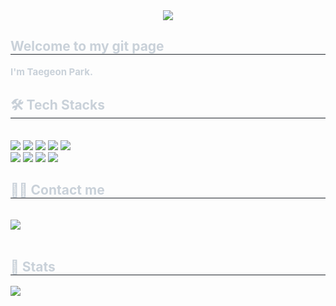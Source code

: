 <div align= "center">
    <img src="https://capsule-render.vercel.app/api?type=waving&color=0:ff6666,100:756bff&height=240&text=Hello%20World&animation=fadeIn&fontColor=e0e1a8&fontSize=70" />
    </div>
    <div style="text-align: left;"> 
    <h2 style="border-bottom: 1px solid #21262d; color: #c9d1d9;"> Welcome to my git page </h2>  
    <div style="font-weight: 700; font-size: 15px; text-align: left; color: #c9d1d9;"> I'm Taegeon Park. </div> 
    </div>
    <div style="text-align: left;">
    <h2 style="border-bottom: 1px solid #21262d; color: #c9d1d9;"> 🛠️ Tech Stacks </h2> <br> 
    <div style="margin: ; text-align: left;" "text-align: left;"> <img src="https://img.shields.io/badge/C++-00599C?style=for-the-badge&logo=C%2B%2B&logoColor=white">
          <img src="https://img.shields.io/badge/Amazon AWS-232F3E?style=for-the-badge&logo=Amazon AWS&logoColor=white">
          <img src="https://img.shields.io/badge/Django-092E20?style=for-the-badge&logo=Django&logoColor=white">
          <img src="https://img.shields.io/badge/Docker-2496ED?style=for-the-badge&logo=Docker&logoColor=white">
          <img src="https://img.shields.io/badge/Github-181717?style=for-the-badge&logo=Github&logoColor=white">
          <br/><img src="https://img.shields.io/badge/Keras-D00000?style=for-the-badge&logo=Keras&logoColor=white">
          <img src="https://img.shields.io/badge/Linux-FCC624?style=for-the-badge&logo=Linux&logoColor=white">
          <img src="https://img.shields.io/badge/PyTorch-EE4C2C?style=for-the-badge&logo=PyTorch&logoColor=white">
          <img src="https://img.shields.io/badge/Python-3776AB?style=for-the-badge&logo=Python&logoColor=white">
          </div>
    </div>
    <div style="text-align: left;">
    <h2 style="border-bottom: 1px solid #21262d; color: #c9d1d9;"> 🧑‍💻 Contact me </h2> <br> 
    <div style="text-align: left;"> <a href=mailto:aaaaaa> <img src="https://img.shields.io/badge/Gmail-EA4335?style=for-the-badge&logo=Gmail&logoColor=white&link=mailto:aaaaaa"> </a>
          </div>  <br> 
    <div style="text-align: left;">  </div> 
    </div>
    <div style="text-align: left;"> 
    <h2 style="border-bottom: 1px solid #21262d; color: #c9d1d9;"> 🏅 Stats </h2> 
      <div style="text-align: left;"> <!--   <img src="https://github-readme-stats.vercel.app/api?username=taegeon&bg_color=180,ffffff,00000000&title_color=000000&text_color=000000"
         /> --><img src="https://github-readme-stats.vercel.app/api/top-langs/?username=taegeon&layout=compact&bg_color=180,ffffff,00000000&title_color=000000&text_color=000000"
           /> </div> 
    </div>
    
    
<!--  
[![Hits](https://hits.seeyoufarm.com/api/count/incr/badge.svg?url=https%3A%2F%2Fgithub.com%2Fqortmdgh4141&count_bg=%23000000&title_bg=%23050505&icon=awesomelists.svg&icon_color=%23FAF4F4&title=Visitor&edge_flat=false)](https://hits.seeyoufarm.com)   
-->

<!--  

#### Hello, I'm Taegeon Park   
I am currently pursuing my master's degree in the Software Department at Sungkyunkwan University. My research is primarily centered around reinforcement learning, with a specific focus on hierarchical reinforcement learning and multimodal learning. <br/> <br/> 

### 🏫 Education <br/> 
--------------------------
**< &nbsp; 2017.03.02 &nbsp;&nbsp; ~ &nbsp;&nbsp; 2023.02.17 &nbsp; >** 
- _**School Name** &nbsp;&nbsp; : &nbsp;&nbsp; Hyupseong University_ <br/> 
- _**Degree** &nbsp;&nbsp; : &nbsp;&nbsp; Bachelor_ <br/>
- _**Major** &nbsp;&nbsp; : &nbsp;&nbsp; Software Engineering_ <br/>
- _**GPA/Scale** &nbsp;&nbsp; : &nbsp;&nbsp; 4.0/4.5_ <br/> <br/> 

**< &nbsp; 2023.08.28 &nbsp;&nbsp; ~ &nbsp;&nbsp; Present &nbsp; >** 
- _**School Name** &nbsp;&nbsp; : &nbsp;&nbsp; Sungkyunkwan University_ <br/> 
- _**Degree** &nbsp;&nbsp; : &nbsp;&nbsp; Master_ <br/>
- _**Major** &nbsp;&nbsp; : &nbsp;&nbsp; Software Engineering_ <br/> <br/>
  
### 🎓 Research Achievements <br/> 
--------------------------
**< &nbsp; 2022.08.03 &nbsp;&nbsp; ~ &nbsp;&nbsp; 2022.10.14 &nbsp; >** <br/> 
- _**Title** &nbsp;&nbsp; : &nbsp;&nbsp; Intelligent CCTV for Port Safety, “Smart Eye"_ <br/> 
- _**Conference Name** &nbsp;&nbsp; : &nbsp;&nbsp; ACK 2022 (Autumn Conference)_ <br/> 
- _**Proceedings** &nbsp;&nbsp; : &nbsp;&nbsp; KIPS(Korea Information Processing Society)_ <br/> 
- _**Date Issued** &nbsp;&nbsp; : &nbsp;&nbsp; 2022.10.14_ <br/> <br/>

### 🥈 Certificate <br/> 
--------------------------
**< &nbsp; 2022.04.09 &nbsp;&nbsp; ~ &nbsp;&nbsp; 2022.07.08 &nbsp; >** <br/> 
- _**Credential Name** &nbsp;&nbsp; : &nbsp;&nbsp; Engineer Big Data Analysis_ <br/> 
- _**Host Organization**&nbsp;&nbsp; : &nbsp;&nbsp; Ministry of Science and ICT_ <br/> <br/> 
   
### 🏢 Corporate Internship Experiences <br/> 
--------------------------
**< &nbsp; 2021.07.05 &nbsp;&nbsp; ~ &nbsp;&nbsp; 2021.10.27 &nbsp; >** <br/> 
- _**Company Name** &nbsp;&nbsp; : &nbsp;&nbsp; SuperBin_ <br/> 
- _**Intern Work**_ <br/>  
  - _Data Collection_ <br/> 
  - _Data Preprocessing_ <br/> <br/> 
  
**< &nbsp; 2022.07.04 &nbsp;&nbsp; ~ &nbsp;&nbsp; 2022.09.04 &nbsp; >** <br/> 
- _**Company Name** &nbsp;&nbsp; : &nbsp;&nbsp; Consquare_ <br/> 
- _**Intern Work**_ <br/> 
  - _EDA(Exploratory Data Analysis)_ <br/> 
  - _Model Development and Selection_ <br/>
   
    1. &nbsp; _"Research on excavator productivity measurement based on HRNet model"_ <br/> 
    2. &nbsp; _"Research on classification of construction materials based on YOLOv5 model"_ <br/> 
    3. &nbsp; _"Research on measuring construction site productivity by converging LSTM and logistic regression analysis"_ <br/> <br/> 

**< &nbsp; 2023.04.01 &nbsp;&nbsp; ~ &nbsp;&nbsp; 2023.08.27 &nbsp; >** <br/> 
- _**Company Name** &nbsp;&nbsp; : &nbsp;&nbsp; AI Convergence Institute at Sungkyunkwan University_ <br/> 
- _**Intern Work**_ <br/> 
  - _Data Collection_ <br/> 
  - _Data Preprocessing_ <br/>
  - _EDA(Exploratory Data Analysis)_ <br/> 
  - _Model Development and Selection_ <br/> 
  
    1. &nbsp; _"Research on developing a deep learning model to predict breast cancer using data from reflected and transmitted RF wireless signals"_ <br/> <br/>
    2. &nbsp; _"Research on developing a deep learning model for predicting hypotension in surgery patients 5 minutes before its onset, using non-invasive biometric data"_ <br/> <br/>

[![Top Langs](https://github-readme-stats.vercel.app/api/top-langs/?username=ptaegeon)](https://github.com/anuraghazra/github-readme-stats)

<!--  
### 🏃 Project Experiences <br/> 
-------------------------- 
|Project Name|S/W Development Environment|Model|
|:----------------:|:-:|:-:|
|_Digital Therapeutics Platform Development_|<img src="https://img.shields.io/badge/Google Colab-black?style=flat-square&logo=Google Colab&logoColor=yellow"/> <img src="https://img.shields.io/badge/Windows 10-0078D6?style=flat-square&logo=Windows&logoColor=white"/> <img src="https://img.shields.io/badge/NVIDIA-black?style=flat-square&logo=NVIDIA&logoColor=76B900"/> <img src="https://img.shields.io/badge/Anaconda-e9e9e9?style=flat-square&logo=Anaconda&logoColor=44A833"/> <img src="https://img.shields.io/badge/PyCharm-66FF00?style=flat-square&logo=PyCharm&logoColor=black"/> <img src="https://img.shields.io/badge/Python-3776AB?style=flat-square&logo=Python&logoColor=white"/> <img src="https://img.shields.io/badge/PyTorch-FF9900?style=flat-square&logo=PyTorch&logoColor=EE4C2C"/> <img src="https://img.shields.io/badge/Keras-D00000?style=flat-square&logo=keras&logoColor=white"/> <img src="https://img.shields.io/badge/scikit learn-blue?style=flat-square&logo=scikitlearn&logoColor=F7931E"/> <img src="https://img.shields.io/badge/Numpy-013243?style=flat-square&logo=Numpy&logoColor=blue"/>|<img src="https://img.shields.io/badge/MiniRocket-41BDF5?style=flat-square?"/> <img src="https://img.shields.io/badge/CNN-4169E1?style=flat-square?"/> <img src="https://img.shields.io/badge/MLP-5C5543?style=flat-square?"/> <img src="https://img.shields.io/badge/KNN-FF0000?style=flat-square?"/> <img src="https://img.shields.io/badge/SVM-FFFF00?style=flat-square?"/> <img src="https://img.shields.io/badge/C5.0-00CC00?style=flat-square?"/>|
|_Intelligent CCTV for Port Safety_|<img src="https://img.shields.io/badge/Windows 10-0078D6?style=flat-square&logo=Windows&logoColor=white"/> <img src="https://img.shields.io/badge/Visual Studio-5C2D91?style=flat-square&logo=Visual studio&logoColor=white"/> <img src="https://img.shields.io/badge/CMake-A0A0A0?style=flat-square&logo=CMake&logoColor=064F8C"/> <img src="https://img.shields.io/badge/PyCharm-66FF00?style=flat-square&logo=PyCharm&logoColor=black"/> <img src="https://img.shields.io/badge/NVIDIA-black?style=flat-square&logo=NVIDIA&logoColor=76B900"/> <img src="https://img.shields.io/badge/MySQL-00CCCC?style=flat-square&logo=MySQL&logoColor=white"/> <img src="https://img.shields.io/badge/Firebase-blue?style=flat-square&logo=Firebase&logoColor=FFCA28"/> <img src="https://img.shields.io/badge/Anaconda-e9e9e9?style=flat-square&logo=Anaconda&logoColor=44A833"/> <img src="https://img.shields.io/badge/Python-3776AB?style=flat-square&logo=Python&logoColor=white"/> <img src="https://img.shields.io/badge/PyTorch-FF9900?style=flat-square&logo=PyTorch&logoColor=EE4C2C"/> <img src="https://img.shields.io/badge/NumPy-013243?style=flat-square&logo=Numpy&logoColor=blue"/>|<img src="https://img.shields.io/badge/YOLO-0000FF?"/> <img src="https://img.shields.io/badge/I3D-FF3399?"/>|
|_AI Lost Pet Search App_|<img src="https://img.shields.io/badge/Windows 10-0078D6?style=flat-square&logo=Windows&logoColor=white"/> <img src="https://img.shields.io/badge/Android Studio-3DDC84?style=flat-square&logo=Android&logoColor=white"/> <img src="https://img.shields.io/badge/Firebase-blue?style=flat-square&logo=Firebase&logoColor=FFCA28"/> <img src="https://img.shields.io/badge/PyCharm-66FF00?style=flat-square&logo=PyCharm&logoColor=black"/> <img src="https://img.shields.io/badge/NVIDIA-black?style=flat-square&logo=NVIDIA&logoColor=76B900"/> <img src="https://img.shields.io/badge/Anaconda-e9e9e9?style=flat-square&logo=Anaconda&logoColor=44A833"/> <img src="https://img.shields.io/badge/Python-3776AB?style=flat-square&logo=Python&logoColor=white"/> <img src="https://img.shields.io/badge/PyTorch-FF9900?style=flat-square&logo=PyTorch&logoColor=EE4C2C"/> <img src="https://img.shields.io/badge/NumPy-013243?style=flat-square&logo=Numpy&logoColor=blue"/> <img src="https://img.shields.io/badge/Java-FF0000?style=flat-square&logo=Java&logoColor=white"/>|<img src="https://img.shields.io/badge/YOLO-0000FF?"/>|
|_Comparing the Effect of Transfer Learning on ResNet for Classification Problems_|<img src="https://img.shields.io/badge/Windows 10-0078D6?style=flat-square&logo=Windows&logoColor=white"/> <img src="https://img.shields.io/badge/Google Colab-black?style=flat-square&logo=Google Colab&logoColor=yellow"/> <img src="https://img.shields.io/badge/Python-3776AB?style=flat-square&logo=Python&logoColor=white"/> <img src="https://img.shields.io/badge/PyTorch-FF9900?style=flat-square&logo=PyTorch&logoColor=EE4C2C"/> <img src="https://img.shields.io/badge/Numpy-013243?style=flat-square&logo=Numpy&logoColor=blue"/>|<img src="https://img.shields.io/badge/ResNet-2E8B57?style=flat-square?"/>|
|_Comparing Performance of MLP and CNN for Classification Problem_|<img src="https://img.shields.io/badge/Windows 10-0078D6?style=flat-square&logo=Windows&logoColor=white"/> <img src="https://img.shields.io/badge/Google Colab-black?style=flat-square&logo=Google Colab&logoColor=yellow"/> <img src="https://img.shields.io/badge/Python-3776AB?style=flat-square&logo=Python&logoColor=white"/> <img src="https://img.shields.io/badge/Keras-D00000?style=flat-square&logo=keras&logoColor=white"/> <img src="https://img.shields.io/badge/scikit learn-blue?style=flat-square&logo=scikitlearn&logoColor=F7931E"/> <img src="https://img.shields.io/badge/Numpy-013243?style=flat-square&logo=Numpy&logoColor=blue"/>|<img src="https://img.shields.io/badge/MLP-5C5543?style=flat-square?"/> <img src="https://img.shields.io/badge/CNN-4169E1?style=flat-square?"/>|
|_Comparing the Effect of Feature Scaling on MLP for Classification Problem_|<img src="https://img.shields.io/badge/Windows 10-0078D6?style=flat-square&logo=Windows&logoColor=white"/> <img src="https://img.shields.io/badge/Google Colab-black?style=flat-square&logo=Google Colab&logoColor=yellow"/> <img src="https://img.shields.io/badge/Python-3776AB?style=flat-square&logo=Python&logoColor=white"/> <img src="https://img.shields.io/badge/Keras-D00000?style=flat-square&logo=keras&logoColor=white"/> <img src="https://img.shields.io/badge/scikit learn-blue?style=flat-square&logo=scikitlearn&logoColor=F7931E"/> <img src="https://img.shields.io/badge/Numpy-013243?style=flat-square&logo=Numpy&logoColor=blue"/>|<img src="https://img.shields.io/badge/MLP-5C5543?style=flat-square?"/>|
|_Performance Optimization of MLP for Regression Problem_|<img src="https://img.shields.io/badge/Windows 10-0078D6?style=flat-square&logo=Windows&logoColor=white"/> <img src="https://img.shields.io/badge/Google Colab-black?style=flat-square&logo=Google Colab&logoColor=yellow"/> <img src="https://img.shields.io/badge/Python-3776AB?style=flat-square&logo=Python&logoColor=white"/> <img src="https://img.shields.io/badge/Keras-D00000?style=flat-square&logo=keras&logoColor=white"/> <img src="https://img.shields.io/badge/scikit learn-blue?style=flat-square&logo=scikitlearn&logoColor=F7931E"/> <img src="https://img.shields.io/badge/Numpy-013243?style=flat-square&logo=Numpy&logoColor=blue"/>|<img src="https://img.shields.io/badge/MLP-5C5543?style=flat-square?"/>|
|_Comparing Performance of Shallow and Deep MLP for Regression Problem_|<img src="https://img.shields.io/badge/Windows 10-0078D6?style=flat-square&logo=Windows&logoColor=white"/> <img src="https://img.shields.io/badge/Google Colab-black?style=flat-square&logo=Google Colab&logoColor=yellow"/> <img src="https://img.shields.io/badge/Python-3776AB?style=flat-square&logo=Python&logoColor=white"/> <img src="https://img.shields.io/badge/Keras-D00000?style=flat-square&logo=keras&logoColor=white"/> <img src="https://img.shields.io/badge/scikit learn-blue?style=flat-square&logo=scikitlearn&logoColor=F7931E"/> <img src="https://img.shields.io/badge/Numpy-013243?style=flat-square&logo=Numpy&logoColor=blue"/>|<img src="https://img.shields.io/badge/MLP-5C5543?style=flat-square?"/>|
|_Comparing Performance of Three ML Models for Classification Problem_|<img src="https://img.shields.io/badge/Windows 10-0078D6?style=flat-square&logo=Windows&logoColor=white"/> <img src="https://img.shields.io/badge/Google Colab-black?style=flat-square&logo=Google Colab&logoColor=yellow"/> <img src="https://img.shields.io/badge/Python-3776AB?style=flat-square&logo=Python&logoColor=white"/> <img src="https://img.shields.io/badge/scikit learn-blue?style=flat-square&logo=scikitlearn&logoColor=F7931E"/><img src="https://img.shields.io/badge/Numpy-013243?style=flat-square&logo=Numpy&logoColor=blue"/>|<img src="https://img.shields.io/badge/KNN-FF0000?style=flat-square?"/> <img src="https://img.shields.io/badge/SVM-FFFF00?style=flat-square?"/> <img src="https://img.shields.io/badge/C5.0-00CC00?style=flat-square?"/>|
|_Real-Time Information Provision App_|<img src="https://img.shields.io/badge/Android Studio-3DDC84?style=flat-square&logo=Android&logoColor=white"/> <img src="https://img.shields.io/badge/MySQL-00CCCC?style=flat-square&logo=MySQL&logoColor=white"/> <img src="https://img.shields.io/badge/Firebase-blue?style=flat-square&logo=Firebase&logoColor=FFCA28"/> <img src="https://img.shields.io/badge/Java-FF0000?style=flat-square&logo=Java&logoColor=white"/>|❌|
|_Alcohol Mini Game App_ |<img src="https://img.shields.io/badge/Android Studio-3DDC84?style=flat-square&logo=Android&logoColor=white"/> <img src="https://img.shields.io/badge/Kotlin-black?style=flat-square&logo=Kotlin&logoColor=6633ff"/>|❌| 

<br/>

### 📊 Github Card's for Fun <br/>
-------------------------
[![Top Langs](https://github-readme-stats.vercel.app/api/top-langs/?username=qortmdgh4141&exclude_repo=github-readme-stats&hide=Shell,Dockerfile,anuraghazra.github.io)](https://github.com/anuraghazra/github-readme-stats) <br/> <br/> 


### 📃 Information <br/>
-------------------------
Date of Birth &nbsp; : &nbsp; 1998.11.09 <br/>
Military Service Status &nbsp; : &nbsp; Fulfilled <br/>
Residence &nbsp; : &nbsp; Gyeonggi-do, Republic of Korea <br/>
Phone Number &nbsp; : &nbsp; 010-4141-5624 <br/>
E-Mail &nbsp; : &nbsp; qortmdgh4141@naver.com <br/>

-->
